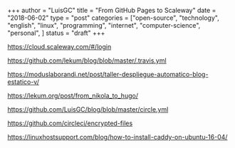+++
author = "LuisGC"
title = "From GitHub Pages to Scaleway"
date = "2018-06-02"
type = "post"
categories = ["open-source", "technology", "english", "linux", "programming", "internet", "computer-science", "personal", ]
status = "draft"
+++



https://cloud.scaleway.com/#/login

https://github.com/lekum/blog/blob/master/.travis.yml

https://moduslaborandi.net/post/taller-despliegue-automatico-blog-estatico-v/

https://lekum.org/post/from_nikola_to_hugo/

https://github.com/LuisGC/blog/blob/master/circle.yml

https://github.com/circleci/encrypted-files

https://linuxhostsupport.com/blog/how-to-install-caddy-on-ubuntu-16-04/
